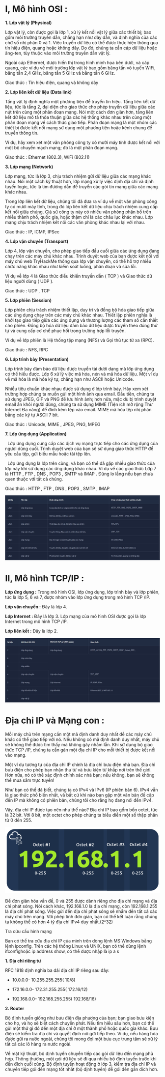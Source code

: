 # **I, Mô hình OSI :**

**1. Lớp vật lý (Physical)**

Lớp vật lý, còn được gọi là lớp 1, xử lý kết nối vật lý giữa các thiết bị; bao gồm môi trường truyền dẫn, chẳng hạn như dây dẫn, và định nghĩa của các chữ số nhị phân 0 và 1. Việc truyền dữ liệu có thể được thực hiện thông qua tín hiệu điện, quang hoặc không dây. Do đó, chúng ta cần cáp dữ liệu hoặc ăng-ten, tùy thuộc vào môi trường truyền dẫn vật lý.



Ngoài cáp Ethernet, được hiển thị trong hình minh họa bên dưới, và cáp quang, các ví dụ về môi trường lớp vật lý bao gồm băng tần vô tuyến WiFi, băng tần 2,4 GHz, băng tần 5 GHz và băng tần 6 GHz.



Giao thức : Tín hiệu điện, quang và không dây



**2. Lớp liên kết dữ liệu (Data link)**

Tầng vật lý định nghĩa một phương tiện để truyền tín hiệu. Tầng liên kết dữ liệu, tức là tầng 2, đại diện cho giao thức cho phép truyền dữ liệu giữa các nút trên cùng một phân đoạn mạng. Nói một cách đơn giản hơn, tầng liên kết dữ liệu mô tả thỏa thuận giữa các hệ thống khác nhau trên cùng một phân đoạn mạng về cách thức giao tiếp. Phân đoạn mạng là một nhóm các thiết bị được kết nối mạng sử dụng một phương tiện hoặc kênh chung để truyền thông tin.



Ví dụ, hãy xem xét một văn phòng công ty có mười máy tính được kết nối với một bộ chuyển mạch mạng; đó là một phân đoạn mạng.

Giao thức : 	Ethernet (802.3), WiFi (802.11)



**3. Lớp mạng (Network)**

Lớp mạng, tức là lớp 3, chịu trách nhiệm gửi dữ liệu giữa các mạng khác nhau. Nói một cách kỹ thuật hơn, lớp mạng xử lý việc định địa chỉ và định tuyến logic, tức là tìm đường dẫn để truyền các gói tin mạng giữa các mạng khác nhau.



Trong lớp liên kết dữ liệu, chúng tôi đã đưa ra ví dụ về một văn phòng công ty có mười máy tính, trong đó lớp liên kết dữ liệu chịu trách nhiệm cung cấp kết nối giữa chúng. Giả sử công ty này có nhiều văn phòng phân bổ trên nhiều thành phố, quốc gia, hoặc thậm chí là các châu lục khác nhau. Lớp mạng chịu trách nhiệm kết nối các văn phòng khác nhau lại với nhau.



Giao thức  : IP, ICMP, IPSec



**4. Lớp vận chuyển (Transport)**

Lớp 4, lớp vận chuyển, cho phép giao tiếp đầu cuối giữa các ứng dụng đang chạy trên các máy chủ khác nhau. Trình duyệt web của bạn được kết nối với máy chủ web TryHackMe thông qua lớp vận chuyển, có thể hỗ trợ nhiều chức năng khác nhau như kiểm soát luồng, phân đoạn và sửa lỗi.



Ví dụ về lớp 4 là Giao thức điều khiển truyền dẫn ( TCP ) và Giao thức dữ liệu người dùng ( UDP ).



Giao thức : UDP , TCP



**5. Lớp phiên (Session)**

Lớp phiên chịu trách nhiệm thiết lập, duy trì và đồng bộ hóa giao tiếp giữa các ứng dụng chạy trên các máy chủ khác nhau. Thiết lập phiên nghĩa là khởi tạo giao tiếp giữa các ứng dụng và thương lượng các tham số cần thiết cho phiên. Đồng bộ hóa dữ liệu đảm bảo dữ liệu được truyền theo đúng thứ tự và cung cấp cơ chế phục hồi trong trường hợp lỗi truyền.



Ví dụ về lớp phiên là Hệ thống tệp mạng (NFS) và Gọi thủ tục từ xa (RPC).



Giao thức : 	NFS, RPC



**6. Lớp trình bày (Presentation)**

Lớp trình bày đảm bảo dữ liệu được truyền tải dưới dạng mà lớp ứng dụng có thể hiểu được. Lớp 6 xử lý việc mã hóa, nén và mã hóa dữ liệu. Một ví dụ về mã hóa là mã hóa ký tự, chẳng hạn như ASCII hoặc Unicode.



Nhiều tiêu chuẩn khác nhau được sử dụng ở lớp trình bày. Hãy xem xét trường hợp chúng ta muốn gửi một hình ảnh qua email. Đầu tiên, chúng ta sử dụng JPEG, GIF và PNG để lưu hình ảnh; hơn nữa, mặc dù bị trình duyệt email ẩn khỏi người dùng, chúng ta sử dụng MIME (Tiện ích mở rộng Thư Internet Đa năng) để đính kèm tệp vào email. MIME mã hóa tệp nhị phân bằng các ký tự ASCII 7 bit.



Giao thức : Unicode, MIME , JPEG, PNG, MPEG



**7. Lớp ứng dụng (Application)**

   Lớp ứng dụng cung cấp các dịch vụ mạng trực tiếp cho các ứng dụng của người dùng cuối. Trình duyệt web của bạn sẽ sử dụng giao thức HTTP để yêu cầu tệp, gửi biểu mẫu hoặc tải tệp lên.



   Lớp ứng dụng là lớp trên cùng, và bạn có thể đã gặp nhiều giao thức của lớp này khi sử dụng các ứng dụng khác nhau. Ví dụ về các giao thức Lớp 7 là HTTP , FTP , DNS , POP3 , SMTP và             IMAP . Đừng lo lắng nếu bạn chưa quen thuộc với tất cả chúng.



Giao thức : HTTP , FTP , DNS , POP3 , SMTP , IMAP

![](./images/osi.jpg)

# II, Mô hình TCP/IP :

**Lớp ứng dụng :** Trong mô hình OSI, lớp ứng dụng, lớp trình bày và lớp phiên, tức là lớp 5, 6 và 7, được nhóm vào lớp ứng dụng trong mô hình TCP /IP.

**Lớp vận chuyển :** Đây là lớp 4.

**Lớp Internet :** Đây là lớp 3. Lớp mạng của mô hình OSI được gọi là lớp Internet trong mô hình TCP /IP.

**Lớp liên kết :** Đây là lớp 2.

![](./images/tcpip.jpg)

# Địa chỉ IP và Mạng con :

Mỗi máy chủ trên mạng cần một mã định danh duy nhất để các máy chủ khác có thể giao tiếp với nó. Nếu không có mã định danh duy nhất, máy chủ sẽ không thể được tìm thấy mà không gây nhầm lẫn. Khi sử dụng bộ giao thức TCP /IP, chúng ta cần gán một địa chỉ IP cho mỗi thiết bị được kết nối vào mạng.



Một ví dụ tương tự của địa chỉ IP chính là địa chỉ bưu điện nhà bạn. Địa chỉ bưu điện cho phép bạn nhận thư từ và bưu kiện từ khắp nơi trên thế giới. Hơn nữa, nó có thể xác định chính xác nhà bạn; nếu không, bạn sẽ không thể mua sắm trực tuyến!



Như bạn có thể đã biết, chúng ta có IPv4 và IPv6 (IP phiên bản 6). IPv4 vẫn là giao thức phổ biến nhất, và bất cứ khi nào bạn gặp một văn bản đề cập đến IP mà không có phiên bản, chúng tôi cho rằng họ đang nói đến IPv4.



Vậy, địa chỉ IP được tạo nên như thế nào? Địa chỉ IP bao gồm bốn octet, tức là 32 bit. Với 8 bit, một octet cho phép chúng ta biểu diễn một số thập phân từ 0 đến 255.

![](./images/5f04259cf9bf5b57aed2c476-1719849005781.png)


Để đơn giản hóa vấn đề, 0 và 255 được dành riêng cho địa chỉ mạng và địa chỉ phát sóng. Nói cách khác, 192.168.1.0 là địa chỉ mạng, còn 192.168.1.255 là địa chỉ phát sóng. Việc gửi đến địa chỉ phát sóng sẽ nhắm đến tất cả các máy chủ trên mạng. Với phép tính đơn giản, bạn có thể kết luận rằng chúng ta không thể có hơn 4 tỷ địa chỉ IPv4 duy nhất.(2^32)



Tra cứu cấu hình mạng

Bạn có thể tra cứu địa chỉ IP của mình trên dòng lệnh MS Windows bằng lệnh ipconfig. Trên các hệ thống Linux và UNIX, bạn có thể dùng lệnh ifconfighoặc ip address show, có thể được nhập là ip a s



**1. Địa chỉ riêng tư**

RFC 1918 định nghĩa ba dải địa chỉ IP riêng sau đây:
* 10.0.0.0- 10.255.255.255( 10/8)

* 172.16.0.0- 172.31.255.255( 172.16/12)

* 192.168.0.0- 192.168.255.255( 192.168/16)



**2. Router**

Bộ định tuyến giống như bưu điện địa phương của bạn; bạn giao bưu kiện cho họ, và họ sẽ biết cách chuyển phát. Nếu tìm hiểu sâu hơn, bạn có thể gửi một thứ gì đó đến một địa chỉ ở một thành phố hoặc quốc gia khác. Bưu điện sẽ kiểm tra địa chỉ và quyết định nơi gửi tiếp theo. Ví dụ, nếu hàng hóa được gửi ra nước ngoài, chúng tôi mong đợi một bưu cục trung tâm sẽ xử lý tất cả các lô hàng ra nước ngoài.

Về mặt kỹ thuật, bộ định tuyến chuyển tiếp các gói dữ liệu đến mạng phù hợp. Thông thường, một gói dữ liệu sẽ đi qua nhiều bộ định tuyến trước khi đến đích cuối cùng. Bộ định tuyến hoạt động ở lớp 3, kiểm tra địa chỉ IP và chuyển tiếp gói đến mạng tốt nhất (bộ định tuyến) để gói đến gần đích hơn.
